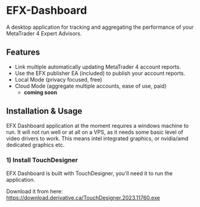 # EFX-Dashboard

A desktop application for tracking and aggregating the performance of your MetaTrader 4 Expert Advisors.

## Features

- Link multiple automatically updating MetaTrader 4 account reports.
- Use the EFX publisher EA (included) to publish your account reports.
- Local Mode (privacy focused, free)
- Cloud Mode (aggregate multiple accounts, ease of use, paid)
    - **coming soon**

## Installation & Usage

EFX Dashboard application at the moment requires a windows machine to run. It will not run well or at all on a VPS, as it needs some basic level of video drivers to work. This means intel integrated graphics, or nvidia/amd dedicated graphics etc.

### 1) Install TouchDesigner

EFX Dashboard is built with TouchDesigner, you'll need it to run the application.

Download it from here: https://download.derivative.ca/TouchDesigner.2023.11760.exe

